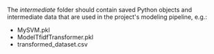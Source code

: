 The _intermediate_ folder should contain saved Python objects and intermediate
data that are used in the project's modeling pipeline, e.g.:
- MySVM.pkl
- ModelTfidfTransformer.pkl
- transformed_dataset.csv
